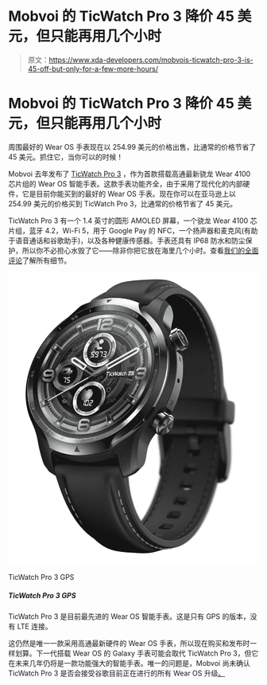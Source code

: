 # Mobvoi 的 TicWatch Pro 3 降价 45 美元，但只能再用几个小时

> 原文：<https://www.xda-developers.com/mobvois-ticwatch-pro-3-is-45-off-but-only-for-a-few-more-hours/>

# Mobvoi 的 TicWatch Pro 3 降价 45 美元，但只能再用几个小时

周围最好的 Wear OS 手表现在以 254.99 美元的价格出售，比通常的价格节省了 45 美元。抓住它，当你可以的时候！

Mobvoi 去年发布了 [TicWatch Pro 3](https://www.xda-developers.com/mobvoi-ticwatch-pro-3-review/) ，作为首款搭载高通最新骁龙 Wear 4100 芯片组的 Wear OS 智能手表。这款手表功能齐全，由于采用了现代化的内部硬件，它是目前你能买到的最好的 Wear OS 手表。现在你可以在亚马逊上以 254.99 美元的价格买到 TicWatch Pro 3，比通常的价格节省了 45 美元。

TicWatch Pro 3 有一个 1.4 英寸的圆形 AMOLED 屏幕，一个骁龙 Wear 4100 芯片组，蓝牙 4.2，Wi-Fi 5，用于 Google Pay 的 NFC，一个扬声器和麦克风(有助于语音通话和谷歌助手)，以及各种健康传感器。手表还具有 IP68 防水和防尘保护，所以你不必担心水毁了它——除非你把它放在海里几个小时。查看[我们的全面评论](https://www.xda-developers.com/mobvoi-ticwatch-pro-3-review/)了解所有细节。

 <picture>![This is one of the best Wear OS smartwatches currently available, and Mobvoi says it will get the Wear OS 3 update next year. B&H isn't taking orders until Thursday, but you can add it to your cart for later.](img/576d53ebe3a11e9d3a0553570523b9cb.png)</picture> 

TicWatch Pro 3 GPS

##### TicWatch Pro 3 GPS

TicWatch Pro 3 是目前最先进的 Wear OS 智能手表。这是只有 GPS 的版本，没有 LTE 连接。

这仍然是唯一一款采用高通最新硬件的 Wear OS 手表，所以现在购买和发布时一样划算。下一代搭载 Wear OS 的 Galaxy 手表可能会取代 TicWatch Pro 3，但它在未来几年仍将是一款功能强大的智能手表。唯一的问题是，Mobvoi 尚未确认 TicWatch Pro 3 是否会接受谷歌目前正在进行的所有 Wear OS 升级[。](https://www.xda-developers.com/samsung-and-google-just-are-rebuilding-wear-os-to-challenge-the-apple-watch/)